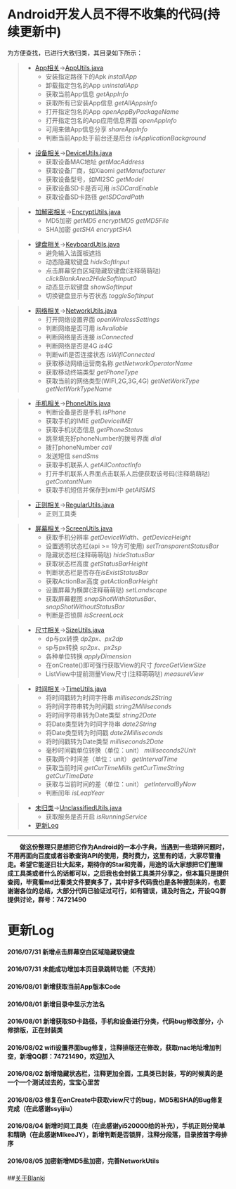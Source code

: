 # Android开发人员不得不收集的代码(持续更新中)  
为方便查找，已进行大致归类，其目录如下所示：  
> - [App相关](https://github.com/Blankj/AndroidUtilCode/blob/master/about_app.md)→[AppUtils.java](https://github.com/Blankj/AndroidUtilCode/blob/master/androidframework/src/main/java/com/blankj/androidframework/utils/AppUtils.java)
>    - 安装指定路径下的Apk *installApp*
>    - 卸载指定包名的App *uninstallApp*
>    - 获取当前App信息 *getAppInfo*
>    - 获取所有已安装App信息 *getAllAppsInfo*
>    - 打开指定包名的App *openAppByPackageName*
>    - 打开指定包名的App应用信息界面 *openAppInfo*
>    - 可用来做App信息分享 *shareAppInfo*
>    - 判断当前App处于前台还是后台 *isApplicationBackground*

> - [设备相关](https://github.com/Blankj/AndroidUtilCode/blob/master/about_device.md)→[DeviceUtils.java](https://github.com/Blankj/AndroidUtilCode/blob/master/androidframework/src/main/java/com/blankj/androidframework/utils/DeviceUtils.java)
>    - 获取设备MAC地址 *getMacAddress*
>    - 获取设备厂商，如Xiaomi *getManufacturer*
>    - 获取设备型号，如MI2SC *getModel*
>    - 获取设备SD卡是否可用 *isSDCardEnable*
>    - 获取设备SD卡路径 *getSDCardPath*

> - [加解密相关](https://github.com/Blankj/AndroidUtilCode/blob/master/about_encrypt.md)→[EncryptUtils.java](https://github.com/Blankj/AndroidUtilCode/blob/master/androidframework/src/main/java/com/blankj/androidframework/utils/EncryptUtils.java)
>    - MD5加密 *getMD5* *encryptMD5* *getMD5File*
>    - SHA加密 *getSHA* *encryptSHA*

> - [键盘相关](https://github.com/Blankj/AndroidUtilCode/blob/master/about_keyboard.md)→[KeyboardUtils.java](https://github.com/Blankj/AndroidUtilCode/blob/master/androidframework/src/main/java/com/blankj/androidframework/utils/KeyboardUtils.java)
>    - 避免输入法面板遮挡
>    - 动态隐藏软键盘 *hideSoftInput*
>    - 点击屏幕空白区域隐藏软键盘(注释萌萌哒) *clickBlankArea2HideSoftInput0*
>    - 动态显示软键盘 *showSoftInput*
>    - 切换键盘显示与否状态 *toggleSoftInput*

> - [网络相关](https://github.com/Blankj/AndroidUtilCode/blob/master/about_network.md)→[NetworkUtils.java](https://github.com/Blankj/AndroidUtilCode/blob/master/androidframework/src/main/java/com/blankj/androidframework/utils/NetworkUtils.java)
>    - 打开网络设置界面 *openWirelessSettings*
>    - 判断网络是否可用 *isAvailable*
>    - 判断网络是否连接 *isConnected*
>    - 判断网络是否是4G *is4G*
>    - 判断wifi是否连接状态 *isWifiConnected*
>    - 获取移动网络运营商名称 *getNetworkOperatorName*
>    - 获取移动终端类型 *getPhoneType*
>    - 获取当前的网络类型(WIFI,2G,3G,4G) *getNetWorkType* *getNetWorkTypeName*

> - [手机相关](https://github.com/Blankj/AndroidUtilCode/blob/master/about_phone.md)→[PhoneUtils.java](https://github.com/Blankj/AndroidUtilCode/blob/master/androidframework/src/main/java/com/blankj/androidframework/utils/PhoneUtils.java)
>    - 判断设备是否是手机 *isPhone*
>    - 获取手机的IMIE *getDeviceIMEI*
>    - 获取手机状态信息 *getPhoneStatus*
>    - 跳至填充好phoneNumber的拨号界面 *dial*
>    - 拨打phoneNumber *call*
>    - 发送短信 *sendSms*
>    - 获取手机联系人 *getAllContactInfo*
>    - 打开手机联系人界面点击联系人后便获取该号码(注释萌萌哒) *getContantNum*
>    - 获取手机短信并保存到xml中 *getAllSMS*

> - [正则相关](https://github.com/Blankj/AndroidUtilCode/blob/master/about_regular.md)→[RegularUtils.java](https://github.com/Blankj/AndroidUtilCode/blob/master/androidframework/src/main/java/com/blankj/androidframework/utils/RegularUtils.java)
>    - 正则工具类

> - [屏幕相关](https://github.com/Blankj/AndroidUtilCode/blob/master/about_screen.md)→[ScreenUtils.java](https://github.com/Blankj/AndroidUtilCode/blob/master/androidframework/src/main/java/com/blankj/androidframework/utils/ScreenUtils.java)
>    - 获取手机分辨率 *getDeviceWidth*、*getDeviceHeight*
>    - 设置透明状态栏(api >= 19方可使用) *setTransparentStatusBar*
>    - 隐藏状态栏(注释萌萌哒) *hideStatusBar*
>    - 获取状态栏高度 *getStatusBarHeight*
>    - 判断状态栏是否存在*isExistStatusBar*
>    - 获取ActionBar高度 *getActionBarHeight*
>    - 设置屏幕为横屏(注释萌萌哒) *setLandscape*
>    - 获取屏幕截图 *snapShotWithStatusBar*、*snapShotWithoutStatusBar*
>    - 判断是否锁屏 *isScreenLock*

> - [尺寸相关](https://github.com/Blankj/AndroidUtilCode/blob/master/about_size.md)→[SizeUtils.java](https://github.com/Blankj/AndroidUtilCode/blob/master/androidframework/src/main/java/com/blankj/androidframework/utils/SizeUtils.java)
>    - dp与px转换 *dp2px*、*px2dp*
>    - sp与px转换 *sp2px*、*px2sp*
>    - 各种单位转换 *applyDimension*
>    - 在onCreate()即可强行获取View的尺寸 *forceGetViewSize*
>    - ListView中提前测量View尺寸(注释萌萌哒) *measureView*

> -	[时间相关](https://github.com/Blankj/AndroidUtilCode/blob/master/about_time.md)→[TimeUtils.java](https://github.com/Blankj/AndroidUtilCode/blob/master/androidframework/src/main/java/com/blankj/androidframework/utils/TimeUtils.java)
>	 - 将时间戳转为时间字符串 *milliseconds2String*
>	 - 将时间字符串转为时间戳 *string2Milliseconds*
>	 - 将时间字符串转为Date类型 *string2Date*
>	 - 将Date类型转为时间字符串 *date2String*
>	 - 将Date类型转为时间戳 *date2Milliseconds*
>	 - 将时间戳转为Date类型 *milliseconds2Date*
>	 - 毫秒时间戳单位转换（单位：unit） *milliseconds2Unit*
>	 - 获取两个时间差（单位：unit） *getIntervalTime*
>	 - 获取当前时间 *getCurTimeMills* *getCurTimeString* *getCurTimeDate*
>	 - 获取与当前时间的差（单位：unit） *getIntervalByNow*
>	 - 判断闰年 *isLeapYear*

> - [未归类](https://github.com/Blankj/AndroidUtilCode/blob/master/unclassified.md)→[UnclassifiedUtils.java](https://github.com/Blankj/AndroidUtilCode/blob/master/androidframework/src/main/java/com/blankj/androidframework/utils/UnclassifiedUtils.java)
>    - 获取服务是否开启 *isRunningService*
> - [更新Log](https://github.com/Blankj/AndroidUtilCode/blob/master/update_log.md)

***
  
　　**做这份整理只是想把它作为Android的一本小字典，当遇到一些琐碎问题时，不用再面向百度或者谷歌查询API的使用，费时费力，这里有的话，大家尽管撸走。希望它能逐日壮大起来，期待你的Star和完善，用途的话大家想把它们整理成工具类或者什么的话都可以，之后我也会封装工具类并分享之，但本篇只是提供查阅，毕竟看md比看类文件要爽多了，其中好多代码我也是各种搜刮来的，也要谢谢各位的总结，大部分代码已验证过可行，如有错误，请及时告之，开设QQ群提供讨论，群号：74721490**  
  
# 更新Log
#### 2016/07/31 新增点击屏幕空白区域隐藏软键盘
#### 2016/07/31 未能成功增加本页目录跳转功能（不支持）
#### 2016/08/01 新增获取当前App版本Code
#### 2016/08/01 新增目录中显示方法名
#### 2016/08/01 新增获取SD卡路径，手机和设备进行分类，代码bug修改部分，小修排版，正在封装类
#### 2016/08/02 wifi设置界面bug修复，注释排版还在修改，获取mac地址增加判空，新增QQ群：74721490，欢迎加入
#### 2016/08/02 新增隐藏状态栏，注释更加全面，工具类已封装，写的时候真的是一个一个测试过去的，宝宝心里苦
#### 2016/08/03 修复在onCreate中获取view尺寸的bug，MD5和SHA的Bug修复完成（在此感谢ssyijiu）
#### 2016/08/04 新增时间工具类（在此感谢yi520000给的补充），手机正则分简单和精确（在此感谢MIkeeJY），新增判断是否锁屏，注释分段落，目录按首字母排序
#### 2016/08/05 加密新增MD5盐加密，完善NetworkUtils

  
##[关于Blankj](http://blankj.com/about)